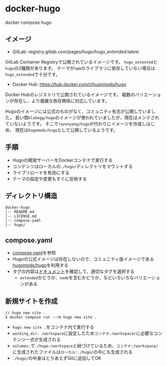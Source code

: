 # docker-hugo

docker compose hugo

## イメージ

- GitLab: registry.gitlab.com/pages/hugo/hugo_extended:latest

GitLab Container Registryで公開されているイメージです。
`hugo_extented`と`hugo`の2種類があります。
テーマが`npm`のライブラリに依存していない場合は`hugo_extended`で十分です。

- Docker Hub: https://hub.docker.com/r/hugomods/hugo

Docker Hubのレジストリで公開されているイメージです。
複数のバリエーションが存在し、より複雑な依存関係に対応しています。

Hugoのイメージには公式のものがなく、コミュニティ有志が公開していました。
長い間`klakegg/hugo`のイメージが使われていましたが、現在はメンテされていないようです。
そこで`razonyang/hugo`が代わりにイメージを作成しはじめ、
現在は`hugomods/hugo`として公開しているようです。

## 手順

- Hugoの開発サーバーをDockerコンテナで実行する
- コンテンツはローカルの`./hugo/`ディレクトリをマウントする
- ライブリロードを有効にする
- テーマの設定や変更もすぐに反映する

## ディレクトリ構造

```console
docker-hugo
|-- README.md
|-- LICENSE.md
|-- compose.yaml
|-- hugo/
```

## compose.yaml

- [compose.yaml](./compose.yaml)を参照
- Hugoの公式イメージは存在しないので、コミュニティ版イメージである[hugomods/hugo](https://hub.docker.com/r/hugomods/hugo)を利用する
- タグの内容は[ドキュメント](https://docker.hugomods.com/)を確認して、適切なタグを選択する
  - `extended`かどうか、`node`を含むかどうか、などいろいろなバリエーションがある

## 新規サイトを作成

```console
// hugo new site .
$ docker compose run --rm hugo new site .
```

- `hugo new site .`をコンテナ内で実行する
- `working_dir: /workspace`に設定したため`コンテナ:/workspace/`に必要なコンテンツ一式が生成される
- `volumes:`で`./hugo:/workspace`と紐づけているため、`コンテナ:/workspace/`に生成されたファイルは`ローカル:./hugo/`の中にも生成される
- `./hugo/`の中身はとりあえずGitに追加してOK
